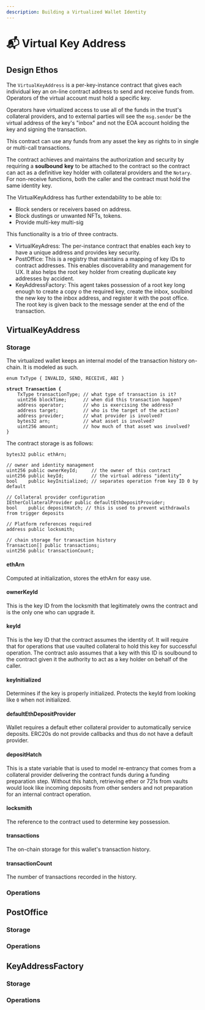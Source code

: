 ```yaml
---
description: Building a Virtualized Wallet Identity
---
```


# 📬 Virtual Key Address

## Design Ethos

The `VirtualKeyAddress` is a per-key-instance contract that gives each individual key an on-line contract address to send and receive funds from. Operators of the virtual account must hold a specific key.

Operators have virtualized access to use all of the funds in the trust's collateral providers, and to external parties will see the `msg.sender` be the virtual address of the key's "inbox" and not the EOA account holding the key and signing the transaction.

This contract can use any funds from any asset the key as rights to in single or multi-call transactions.

The contract achieves and maintains the authorization and security by requiring a **soulbound** **key** to be attached to the contract so the contract can act as a definitive key holder with collateral providers and the `Notary`. For non-receive functions, both the caller and the contract must hold the same identity key.

The VirtualKeyAddress has further extendability to be able to:

* Block senders or receivers based on address.
* Block dustings or unwanted NFTs, tokens.
* Provide multi-key multi-sig

This functionality is a trio of three contracts.

* VirtualKeyAdress: The per-instance contract that enables each key to have a unique address and provides key security.&#x20;
* PostOffice: This is a registry that maintains a mapping of key IDs to contract addresses. This enables discoverability and management for UX. It also helps the root key holder from creating duplicate key addresses by accident.
* KeyAddressFactory: This agent takes possession of a root key long enough to create a copy o the required key, create the inbox, soulbind the new key to the inbox address, and register it with the post office. The root key is given back to the message sender at the end of the transaction.

## VirtualKeyAddress

### Storage

The virtualized wallet keeps an internal model of the transaction history on-chain. It is modeled as such.

<pre class="language-solidity"><code class="lang-solidity">enum TxType { INVALID, SEND, RECEIVE, ABI }
<strong>
</strong><strong>struct Transaction {
</strong>    TxType transactionType; // what type of transaction is it?
    uint256 blockTime;      // when did this transaction happen?
    address operator;       // who is exercising the address?
    address target;         // who is the target of the action?
    address provider;       // what provider is involved?
    bytes32 arn;            // what asset is involved?
    uint256 amount;         // how much of that asset was involved?
}
</code></pre>

The contract storage is as follows:

```solidity
bytes32 public ethArn;

// owner and identity management
uint256 public ownerKeyId;     // the owner of this contract
uint256 public keyId;          // the virtual address "identity"
bool    public keyInitialized; // separates operation from key ID 0 by default

// Collateral provider configuration
IEtherCollateralProvider public defaultEthDepositProvider;
bool    public depositHatch; // this is used to prevent withdrawals from trigger deposits

// Platform references required
address public locksmith;

// chain storage for transaction history
Transaction[] public transactions;
uint256 public transactionCount;
```

#### ethArn

Computed at initialization, stores the ethArn for easy use.

#### ownerKeyId

This is the key ID from the locksmith that legitimately owns the contract and is the only one who can upgrade it.

#### keyId

This is the key ID that the contract assumes the identity of. It will require that for operations that use vaulted collateral to hold this key for successful operation. The contract aslo assumes that a key with this ID is soulbound to the contract given it the authority to act as a key holder on behalf of the caller.

#### keyInitialized

Determines if the key is properly initialized. Protects the keyId from looking like `0` when not initialized.

#### defaultEthDepositProvider

Wallet requires a default ether collateral provider to automatically service deposits. ERC20s do not provide callbacks and thus do not have a default provider.

#### depositHatch

This is a state variable that is used to model re-entrancy that comes from a collateral provider delivering the contract funds during a funding preparation step. Without this hatch, retrieving ether or 721s from vaults would look like incoming deposits from other senders and not preparation for an internal contract operation.

#### locksmith

The reference to the contract used to determine key possession.

#### transactions

The on-chain storage for this wallet's transaction history.

#### transactionCount

The number of transactions recorded in the history.

### Operations

## PostOffice

### Storage



### Operations

## KeyAddressFactory



### Storage



### Operations

